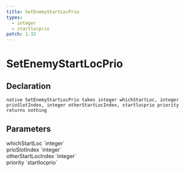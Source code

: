 ```yaml
---
title: SetEnemyStartLocPrio
types:
  - integer
  - startlocprio
patch: 1.32
---
```


# SetEnemyStartLocPrio

## Declaration

```
native SetEnemyStartLocPrio takes integer whichStartLoc, integer prioSlotIndex, integer otherStartLocIndex, startlocprio priority returns nothing
```

## Parameters
<dl>
  <dt>whichStartLoc `integer`</dt>
  <dd></dd>

  <dt>prioSlotIndex `integer`</dt>
  <dd></dd>

  <dt>otherStartLocIndex `integer`</dt>
  <dd></dd>

  <dt>priority `startlocprio`</dt>
  <dd></dd>
</dl>